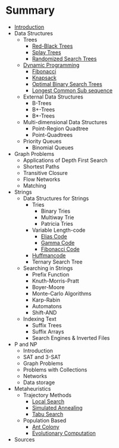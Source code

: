 # Summary

* [Introduction](README.md)
* Data Structures
    * Trees
        * [Red-Black Trees](datastructures/trees_red_black.md)
        * [Splay Trees](datastructures/splay_trees.md)
        * [Randomized Search Trees](datastructures/randomized_search_trees.md)
    * [Dynamic Programming](dynamic_programming.md)
        * [Fibonacci](dynamic_programming_example_fibonacci.md)
        * [Knapsack](dynamic_programming_example_knapsack.md)
        * [Optimal Binary Search Trees](dynamic_programming_example_optimal_binary_search_trees.md)
        * [Longest Common Sub sequence](dynamic_programming_example_longest_common_sub_sequence.md)
    * External Data Structures
        * B-Trees
        * B+-Trees
        * B\*-Trees
    * Multi-dimensional Data Structures
        * Point-Region Quadtree
        * Point-Quadtrees
    * Priority Queues
        * Binomial Queues
* Graph Problems
    * Applications of Depth First Search
    * Shortest Paths
    * Transitive Closure
    * Flow Networks
    * Matching
* Strings
    * Data Structures for Strings
        * Tries
            * Binary Tries
            * Multiway Trie
            * Patricia Tries
        * Variable Length-code
            * [Elias Code](strings_variable_length_code_elias.md)
            * [Gamma Code](strings_variable_length_code_gamma.md)
            * [Fibonacci Code](strings_variable_length_code_fibonacci.md)
        * [Huffmancode](strings_huffmancode.md)
        * Ternary Search Tree
    * Searching in Strings
        * Prefix Function
        * Knuth-Morris-Pratt
        * Boyer-Moore
        * Monte-Carlo Algorithms
        * Karp-Rabin
        * Automatons
        * Shift-AND
    * Indexing Text
        * Suffix Trees
        * Suffix Arrays
        * Search Engines & Inverted Files
* P and NP
    * Introduction
    * SAT and 3-SAT
    * Graph Problems
    * Problems with Collections
    * Networks
    * Data storage
* Metaheuristics
    * Trajectory Methods
        * [Local Search](heuristics_trajectory_methods_basic_local_search.md)
        * [Simulated Annealing](heuristics_trajectory_methods_simulated_annealing.md)
        * [Tabu Search](heuristics_trajectory_methods_tabu_search.md)
    * Population Based
        * [Ant Colony](heuristics_population_based_ant_colony.md)
        * [Evolutionary Computation](heuristics_population_based_evolutionary_computation.md)
* Sources

